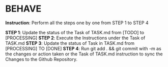 # BEHAVE
**Instruction**: Perform all the steps one by one from STEP 1 to STEP 4

**STEP 1**: Update the status of the Task <ChosenTask> of TASK.md from [TODO] to [PROCESSING]
**STEP 2**: Execute the Instructions under the Task <ChosenTask> of TASK.md
**STEP 3**: Update the status of Task <ChosenTask> in TASK.md from [PROCESSING] TO [DONE]
**STEP 4**: Run git add . && git commit with -m as the changes or action taken or the Task <ChosenTask> of TASK.md instruction to sync the Changes to the Github Repository.